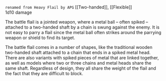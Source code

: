 `renamed from Heavy Flail by APG`
[[Two-handed]], [[Flexible]]<br>1d10 damage

The battle flail is a jointed weapon, where a metal ball – often spiked – attached to a two-handed shaft by a chain is swung against the enemy. It is not easy to parry a flail since the metal ball often strikes around the parrying weapon or shield to find its target.
 
The battle flail comes in a number of shapes, like the traditional wooden two-handed shaft attached to a chain that ends in a spiked metal head. There are also variants with spiked pieces of metal that are linked together, as well as models where two or three chains and metal heads share the same shaft. Regardless of design, they all share the weight of the flail and the fact that they are difficult to block.